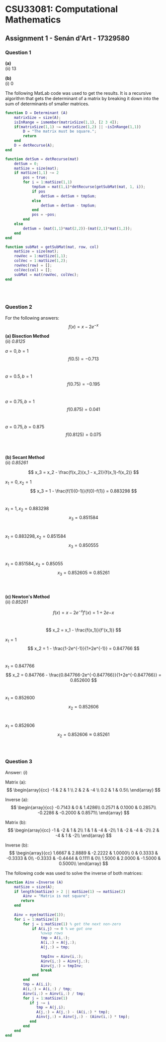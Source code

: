 # CSU33081: Computational Mathematics

## Assignment 1 - Senán d'Art - 17329580  

### Question 1

**(a)**  
(ii) 13

**(b)**  
(i) 0

The following MatLab code was used to get the results. It is a recursive algorithm that gets the determinant of a matrix by breaking it down into the sum of determinants of smaller matrices. 
```matlab
function D = Determinant (A)
    matrixSize = size(A);
    isInRange = ismember(matrixSize(1,1), [2 3 4]);
    if(matrixSize(1,1) ~= matrixSize(1,2) || ~isInRange(1,1))
        D = "The matrix must be square.";
        return
    end
    D = detRecurse(A);
end

function detSum = detRecurse(mat)
    detSum = 0;
    matSize = size(mat);
    if matSize(1,1) ~= 2
        pos = true;
        for i = 1:matSize(1,1)
            tmpSum = mat(1,i)*detRecurse(getSubMat(mat, 1, i));
            if pos
                detSum = detSum + tmpSum;
            else
                detSum = detSum - tmpSum;
            end
            pos = ~pos;
        end
    else
        detSum = (mat(1,1)*mat(2,2))-(mat(2,1)*mat(1,2));
    end
end

function subMat = getSubMat(mat, row, col)
    matSize = size(mat);
    rowVec = 1:matSize(1,1);
    colVec = 1:matSize(1,2);
    rowVec(row) = [];
    colVec(col) = [];
    subMat = mat(rowVec, colVec);
end
```

<br><br>

### Question 2
For the following answers:
$$
f(x) = x-2e^{-x}
$$

**(a) Bisection Method**  
(ii) *0.8125*

$a=0,    b=1$
$$
f(0.5) = -0.713
$$
<br>

$a=0.5,     b=1$
$$
f(0.75) = -0.195
$$
<br>

$a=0.75,     b=1$
$$
f(0.875) = 0.041
$$
<br>

$a=0.75,     b=0.875$
$$
f(0.8125) = 0.075
$$
<br><br>

**(b) Secant Method**  
(ii) *0.85261*  

$$
x_3 = x_2 - \frac{f(x_2)(x_1 - x_2)}{f(x_1)-f(x_2)}
$$

$x_1 = 0,     x_2 = 1$
$$
x_3 = 1 - \frac{f(1)(0-1)}{f(0)-f(1)} = 0.883298
$$
<br>

$x_1 = 1,     x_2 = 0.883298$
$$
x_3 = 0.851584
$$
<br>

$x_1 = 0.883298,     x_2 = 0.851584$
$$
x_3 = 0.850555
$$
<br>

$x_1 = 0.851584,     x_2 = 0.85055$
$$
x_3 = 0.852605 \approx 0.85261
$$
<br><br>

**(c) Newton's Method**  
(ii) *0.85261*

$$
f(x) = x -2e^{-x}                 f'(x)=1+2e{-x}
$$
<br>

$$
x_2 = x_1 - \frac{f(x_1)}{f'(x_1)}
$$

$x_1 = 1$
$$
x_2 = 1 - \frac{1-2e^{-1}}{1+2e^{-1}} = 0.847766
$$
<br>

$x_1 = 0.847766$
$$
x_2 = 0.847766 - \frac{0.847766-2e^{-0.847766}}{1+2e^{-0.847766}} = 0.852600
$$
<br>

$x_1 = 0.852600$
$$
x_2 = 0.852606
$$
<br>

$x_1 = 0.852606$
$$
x_2 = 0.852606 \approx 0.85261
$$
<br><br>

### Question 3

Answer: $(i)$

Matrix (a):
$$
\begin{array}{cc}
-1  & 2 & 1  \\
2   & 2 & -4 \\
0.2 & 1 & 0.5\\
\end{array}
$$

Inverse (a):
$$
\begin{array}{cc}
-0.7143 &       0  & 1.4286\\
0.2571  &  0.1000  & 0.2857\\
-0.2286 &  -0.2000 & 0.8571\\
\end{array}
$$

Matrix (b):
$$
\begin{array}{cc}
-1 & -2 &  1 &  2\\
1  &  1 & -4 & -2\\ 
1  & -2 & -4 & -2\\
2  & -4 &  1 & -2\\
\end{array}
$$

Inverse (b):
$$
\begin{array}{cc}
 1.6667 &  2.8889 & -2.2222 &  1.0000\\
 0      &  0.3333 & -0.3333 &       0\\
-0.3333 & -0.4444 &  0.1111 &       0\\
 1.5000 &  2.0000 & -1.5000 &  0.5000\\
\end{array}
$$


The following code was used to solve the inverse of both matrices:  
```matlab
function Ainv =Inverse (A)
    matSize = size(A);
    if length(matSize) > 2 || matSize(1) ~= matSize(2)
        Ainv = "Matrix is not square";
       return  
    end
    
    Ainv = eye(matSize(1));
    for i = 1:matSize(1)
        for j = i:matSize(1) % get the next non-zero 
            if A(i,j) ~= 0 % we got one
                %swap rows
                tmp = A(i,:);
                A(i,:) = A(j,:);
                A(j,:) = tmp;
                
                tmpInv = Ainv(i,:);
                Ainv(i,:) = Ainv(j,:);
                Ainv(j,:) = tmpInv;
                break
            end
        end
        tmp = A(i,i);
        A(i,:) = A(i,:) / tmp;
        Ainv(i,:) = Ainv(i,:) / tmp;
        for j = 1:matSize(1)
           if j ~= i
              tmp = A(j,i);
              A(j,:) = A(j,:) - (A(i,:) * tmp);
              Ainv(j,:) = Ainv(j,:) - (Ainv(i,:) * tmp);
           end
        end
    end
end
```
